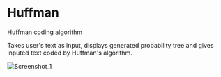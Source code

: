 # Huffman
Huffman coding algorithm

Takes user's text as input, displays generated probability tree and gives inputed text coded by Huffman's algorithm.

![Screenshot_1](https://user-images.githubusercontent.com/43017115/155914751-5d34826e-b8bb-4f2e-9522-595412b8b8cf.png)
